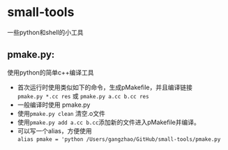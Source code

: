 # small-tools
一些python和shell的小工具  

## pmake.py:
使用python的简单c++编译工具
* 首次运行时使用类似如下的命令，生成pMakefile，并且编译链接   
`pmake.py *.cc res` 或 `pmake.py a.cc b.cc res`
* 一般编译时使用 pmake.py
* 使用`pmake.py clean` 清空.o文件
* 使用`pmake.py add a.cc b.cc`添加新的文件进入pMakefile并编译。
* 可以写一个alias，方便使用  
`alias pmake = 'python /Users/gangzhao/GitHub/small-tools/pmake.py`
